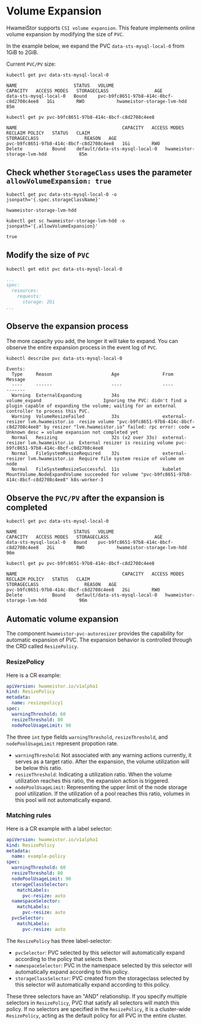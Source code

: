 # Volume Expansion

HwameiStor supports `CSI volume expansion`. This feature implements online volume expansion by modifying the size of `PVC`.

In the example below, we expand the PVC `data-sts-mysql-local-0` from 1GiB to 2GiB.

Current `PVC/PV` size:

```shell
kubectl get pvc data-sts-mysql-local-0
```

```none
NAME                     STATUS   VOLUME                                     CAPACITY   ACCESS MODES   STORAGECLASS                 AGE
data-sts-mysql-local-0   Bound    pvc-b9fc8651-97b8-414c-8bcf-c8d2708c4ee8   1Gi        RWO            hwameistor-storage-lvm-hdd   85m
```

```shell
kubectl get pv pvc-b9fc8651-97b8-414c-8bcf-c8d2708c4ee8
```

```none
NAME                                       CAPACITY   ACCESS MODES   RECLAIM POLICY   STATUS   CLAIM                            STORAGECLASS                 REASON   AGE
pvc-b9fc8651-97b8-414c-8bcf-c8d2708c4ee8   1Gi        RWO            Delete           Bound    default/data-sts-mysql-local-0   hwameistor-storage-lvm-hdd            85m
```

## Check whether `StorageClass` uses the parameter `allowVolumeExpansion: true`

```shell
kubectl get pvc data-sts-mysql-local-0 -o jsonpath='{.spec.storageClassName}'
```

```none
hwameistor-storage-lvm-hdd
```

```shell
kubectl get sc hwameistor-storage-lvm-hdd -o jsonpath='{.allowVolumeExpansion}'
```

```none
true
```

## Modify the size of `PVC`

```shell
kubectl get edit pvc data-sts-mysql-local-0
```

```yaml
...
spec:
  resources:
    requests:
      storage: 2Gi
...
```

## Observe the expansion process

The more capacity you add, the longer it will take to expand. You can observe the entire expansion process in the event log of `PVC`.

```shell
kubectl describe pvc data-sts-mysql-local-0
```

```none
Events:
  Type     Reason                      Age                From                                Message
  ----     ------                      ----               ----                                -------
  Warning  ExternalExpanding           34s                volume_expand                       Ignoring the PVC: didn't find a plugin capable of expanding the volume; waiting for an external controller to process this PVC.
  Warning  VolumeResizeFailed          33s                external-resizer lvm.hwameistor.io  resize volume "pvc-b9fc8651-97b8-414c-8bcf-c8d2708c4ee8" by resizer "lvm.hwameistor.io" failed: rpc error: code = Unknown desc = volume expansion not completed yet
  Normal   Resizing                    32s (x2 over 33s)  external-resizer lvm.hwameistor.io  External resizer is resizing volume pvc-b9fc8651-97b8-414c-8bcf-c8d2708c4ee8
  Normal   FileSystemResizeRequired    32s                external-resizer lvm.hwameistor.io  Require file system resize of volume on node
  Normal   FileSystemResizeSuccessful  11s                kubelet                             MountVolume.NodeExpandVolume succeeded for volume "pvc-b9fc8651-97b8-414c-8bcf-c8d2708c4ee8" k8s-worker-3
```

## Observe the `PVC/PV` after the expansion is completed

```shell
kubectl get pvc data-sts-mysql-local-0
```

```none
NAME                     STATUS   VOLUME                                     CAPACITY   ACCESS MODES   STORAGECLASS                 AGE
data-sts-mysql-local-0   Bound    pvc-b9fc8651-97b8-414c-8bcf-c8d2708c4ee8   2Gi        RWO            hwameistor-storage-lvm-hdd   96m
```

```shell
kubectl get pv pvc-b9fc8651-97b8-414c-8bcf-c8d2708c4ee8
```

```none
NAME                                       CAPACITY   ACCESS MODES   RECLAIM POLICY   STATUS   CLAIM                            STORAGECLASS                 REASON   AGE
pvc-b9fc8651-97b8-414c-8bcf-c8d2708c4ee8   2Gi        RWO            Delete           Bound    default/data-sts-mysql-local-0   hwameistor-storage-lvm-hdd            96m
```

## Automatic volume expansion

The component `hwameistor-pvc-autoresizer` provides the capability for automatic expansion of PVC. The expansion behavior is controlled through the CRD called `ResizePolicy`.

### ResizePolicy

Here is a CR example:

```yaml
apiVersion: hwameistor.io/v1alpha1
kind: ResizePolicy
metadata:
  name: resizepolicy1
spec:
  warningThreshold: 60
  resizeThreshold: 80
  nodePoolUsageLimit: 90
```

The three `int` type fields `warningThreshold`, `resizeThreshold`, and `nodePoolUsageLimit` represent propotion rate.

- `warningThreshold`: Not associated with any warning actions currently, it serves as a target ratio. After the expansion, the volume utilization will be below this ratio.
- `resizeThreshold`: Indicating a utilization ratio. When the volume utilization reaches this ratio, the expansion action is triggered.
- `nodePoolUsageLimit`: Representing the upper limit of the node storage pool utilization. If the utilization of a pool reaches this ratio, volumes in this pool will not automatically expand.

### Matching rules

Here is a CR example  with a label selector:

```yaml
apiVersion: hwameistor.io/v1alpha1
kind: ResizePolicy
metadata:
  name: example-policy
spec:
  warningThreshold: 60
  resizeThreshold: 80
  nodePoolUsageLimit: 90
  storageClassSelector:
    matchLabels:
      pvc-resize: auto
  namespaceSelector:
    matchLabels:
      pvc-resize: auto
  pvcSelector:
    matchLabels:
      pvc-resize: auto
```

The `ResizePolicy` has three label-selector:

- `pvcSelector`: PVC selected by this selector will automatically expand according to the policy that selects them.
- `namespaceSelector`: PVC in the namespace selected by this selector will automatically expand according to this policy.
- `storageClassSelector`: PVC created from the storageclass selected by this selector will automatically expand according to this policy.

These three selectors have an "AND" relationship. If you specify multiple selectors in `ResizePolicy`, PVC that satisfy all selectors will match this policy. If no selectors are specified in the `ResizePolicy`, it is a cluster-wide `ResizePolicy`, acting as the default policy for all PVC in the entire cluster.

